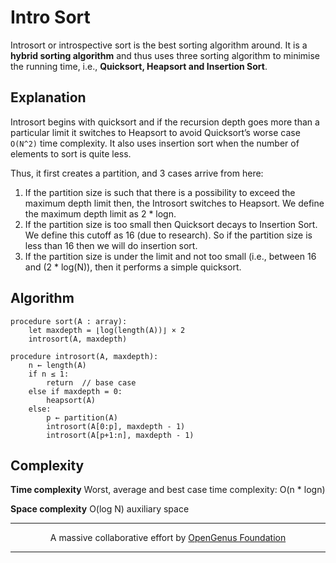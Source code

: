# Intro Sort
Introsort or introspective sort is the best sorting algorithm around. It is a **hybrid sorting algorithm** and thus uses three sorting algorithm to minimise the running time, i.e., **Quicksort, Heapsort and Insertion Sort**.

## Explanation
Introsort begins with quicksort and if the recursion depth goes more than a particular limit it switches to Heapsort to avoid Quicksort’s worse case `O(N^2)` time complexity. It also uses insertion sort when the number of elements to sort is quite less.

Thus, it first creates a partition, and 3 cases arrive from here:
1. If the partition size is such that there is a possibility to exceed the maximum depth limit then, the Introsort switches to Heapsort. We define the maximum depth limit as 2 * logn.
2. If the partition size is too small then Quicksort decays to Insertion Sort. We define this cutoff as 16 (due to research). So if the partition size is less than 16 then we will do insertion sort.
3. If the partition size is under the limit and not too small (i.e., between 16 and (2 * log(N)), then it performs a simple quicksort.

## Algorithm
```
procedure sort(A : array):
    let maxdepth = ⌊log(length(A))⌋ × 2
    introsort(A, maxdepth)

procedure introsort(A, maxdepth):
    n ← length(A)
    if n ≤ 1:
        return  // base case
    else if maxdepth = 0:
        heapsort(A)
    else:
        p ← partition(A)  
        introsort(A[0:p], maxdepth - 1)
        introsort(A[p+1:n], maxdepth - 1)
```

## Complexity
**Time complexity**
Worst, average and best case time complexity: O(n * logn)

**Space complexity**
O(log N) auxiliary space

---
<p align="center">
	A massive collaborative effort by <a href="https://github.com/OpenGenus/cosmos">OpenGenus Foundation</a> 
</p>

---